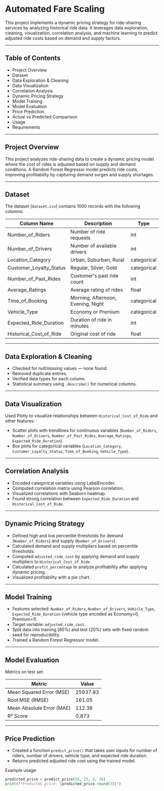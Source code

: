 # Automated Fare Scaling

This project implements a dynamic pricing strategy for ride-sharing services by analyzing historical ride data. It leverages data exploration, cleaning, visualization, correlation analysis, and machine learning to predict adjusted ride costs based on demand and supply factors.

---

## Table of Contents

- Project Overview  
- Dataset
- Data Exploration & Cleaning  
- Data Visualization 
- Correlation Analysis
- Dynamic Pricing Strategy  
- Model Training 
- Model Evaluation  
- Price Prediction
- Actual vs Predicted Comparison
- Usage
- Requirements  

---

## Project Overview

This project analyzes ride-sharing data to create a dynamic pricing model where the cost of rides is adjusted based on supply and demand conditions. A Random Forest Regressor model predicts ride costs, improving profitability by capturing demand surges and supply shortages.

---

## Dataset

The dataset (`dataset.csv`) contains 1000 records with the following columns:

| Column Name               | Description                     | Type         |
|---------------------------|--------------------------------|--------------|
| Number_of_Riders          | Number of ride requests         | int          |
| Number_of_Drivers         | Number of available drivers     | int          |
| Location_Category         | Urban, Suburban, Rural          | categorical  |
| Customer_Loyalty_Status   | Regular, Silver, Gold           | categorical  |
| Number_of_Past_Rides      | Customer's past ride count      | int          |
| Average_Ratings           | Average rating of rides         | float        |
| Time_of_Booking           | Morning, Afternoon, Evening, Night | categorical  |
| Vehicle_Type              | Economy or Premium              | categorical  |
| Expected_Ride_Duration    | Duration of ride in minutes     | int          |
| Historical_Cost_of_Ride   | Original cost of ride           | float        |

---

## Data Exploration & Cleaning

- Checked for null/missing values — none found.  
- Removed duplicate entries.  
- Verified data types for each column.  
- Statistical summary using `.describe()` for numerical columns.

---

## Data Visualization

Used Plotly to visualize relationships between `Historical_Cost_of_Ride` and other features:

- Scatter plots with trendlines for continuous variables (`Number_of_Riders`, `Number_of_Drivers`, `Number_of_Past_Rides`, `Average_Ratings`, `Expected_Ride_Duration`).  
- Box plots for categorical variables (`Location_Category`, `Customer_Loyalty_Status`, `Time_of_Booking`, `Vehicle_Type`).

---

## Correlation Analysis

- Encoded categorical variables using LabelEncoder.  
- Computed correlation matrix using Pearson correlation.  
- Visualized correlations with Seaborn heatmap.  
- Found strong correlation between `Expected_Ride_Duration` and `Historical_Cost_of_Ride`.

---

## Dynamic Pricing Strategy

- Defined high and low percentile thresholds for demand (`Number_of_Riders`) and supply (`Number_of_Drivers`).  
- Calculated demand and supply multipliers based on percentile thresholds.  
- Computed `adjusted_ride_cost` by applying demand and supply multipliers to `Historical_Cost_of_Ride`.  
- Calculated `profit_percentage` to analyze profitability after applying dynamic pricing.  
- Visualized profitability with a pie chart.

---

## Model Training

- Features selected: `Number_of_Riders`, `Number_of_Drivers`, `Vehicle_Type`, `Expected_Ride_Duration` (vehicle type encoded as Economy=0, Premium=1).  
- Target variable: `adjusted_ride_cost`.  
- Split data into training (80%) and test (20%) sets with fixed random seed for reproducibility.  
- Trained a Random Forest Regressor model.

---

## Model Evaluation

Metrics on test set:

| Metric                  | Value           |
|-------------------------|-----------------|
| Mean Squared Error (MSE)| 25937.83        |
| Root MSE (RMSE)         | 161.05          |
| Mean Absolute Error (MAE)| 112.36         |
| R² Score                | 0.873           |

---

## Price Prediction

- Created a function `predict_price()` that takes user inputs for number of riders, number of drivers, vehicle type, and expected ride duration.  
- Returns predicted adjusted ride cost using the trained model.

Example usage:

```python
predicted_price = predict_price(50, 25, 0, 30)
print(f"Predicted price: {predicted_price.round(3)}")
